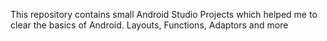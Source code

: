 This repository contains small Android Studio Projects which helped me to clear the basics of Android.
Layouts, Functions, Adaptors and more
